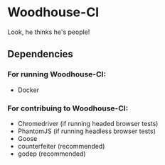 # Woodhouse-CI
Look, he thinks he's people!

## Dependencies

### For running Woodhouse-CI:
* Docker

### For contribuing to Woodhouse-CI:
* Chromedriver (if running headed browser tests)
* PhantomJS (if running headless browser tests)
* Goose
* counterfeiter (recommended)
* godep (recommended)

